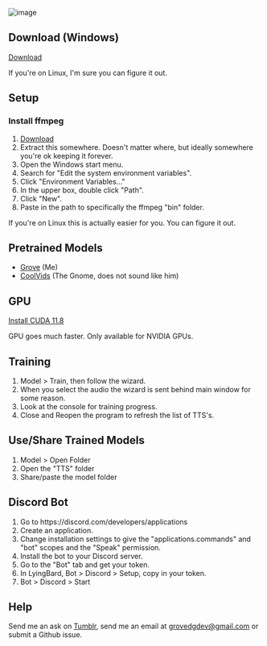 ![image](https://github.com/GroveDG/LyingBard/assets/87248833/250f3b66-3bdc-4c01-b575-fda0265b341e)

## Download (Windows)
[Download](https://drive.google.com/file/d/16VTnAVjqCFLJ6_hMZsNr4BkAuhNvZnFP/view?usp=drive_link)

If you're on Linux, I'm sure you can figure it out.

## Setup
### Install ffmpeg
<ol>
  <li><a href=https://www.gyan.dev/ffmpeg/builds/ffmpeg-release-essentials.zip>Download</a></li>
  <li>Extract this somewhere. Doesn't matter where, but ideally somewhere you're ok keeping it forever.</li>
  <li>Open the Windows start menu.</li>
  <li>Search for "Edit the system environment variables".</li>
  <li>Click "Environment Variables..."</li>
  <li>In the upper box, double click "Path".</li>
  <li>Click "New".</li>
  <li>Paste in the path to specifically the ffmpeg "bin" folder.</li>
</ol>
If you're on Linux this is actually easier for you. You can figure it out.

## Pretrained Models
<ul>
  <li><a href="https://drive.google.com/file/d/1smJK-7fDIkMA10Pwgoj2KTE_ceKAHi2D/view?usp=sharing">Grove</a> (Me)</li>
  <li><a href="https://drive.google.com/file/d/1U7xdZ0bqbeOfPkHn9ffsOaXsWZ0xaeUK/view?usp=sharing">CoolVids</a> (The Gnome, does not sound like him)</li>
</ul>

## GPU
[Install CUDA 11.8](https://developer.nvidia.com/cuda-11-8-0-download-archive)

GPU goes much faster. Only available for NVIDIA GPUs.

## Training
<ol>
  <li>Model > Train, then follow the wizard.</li>
  <li>When you select the audio the wizard is sent behind main window for some reason.</li>
  <li>Look at the console for training progress.</li>
  <li>Close and Reopen the program to refresh the list of TTS's.</li>
</ol>

## Use/Share Trained Models
<ol>
  <li>Model > Open Folder</li>
  <li>Open the "TTS" folder</li>
  <li>Share/paste the model folder</li>
</ol>

## Discord Bot
<ol>
  <li>Go to https://discord.com/developers/applications</li>
  <li>Create an application.</li>
  <li>Change installation settings to give the "applications.commands" and "bot" scopes and the "Speak" permission.</li>
  <li>Install the bot to your Discord server.</li>
  <li>Go to the "Bot" tab and get your token.</li>
  <li>In LyingBard, Bot > Discord > Setup, copy in your token.</li>
  <li>Bot > Discord > Start</li>
</ol>

## Help
Send me an ask on [Tumblr](https://www.tumblr.com/lyingbard), send me an email at <grovedgdev@gmail.com> or submit a Github issue.
